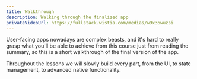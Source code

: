 ```yaml
---
title: Walkthrough
description: Walking through the finalized app
privateVideoUrl: https://fullstack.wistia.com/medias/w9x36wuzsi
---
```


User-facing apps nowadays are complex beasts, and it's hard to really grasp what you'll be able to achieve from this course just from reading the summary, so this is a short walkthrough of the final version of the app.

Throughout the lessons we will slowly build every part, from the UI, to state management, to advanced native functionality.
